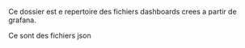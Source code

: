 Ce dossier est e repertoire des fichiers dashboards crees a partir de grafana.

Ce sont des fichiers json
